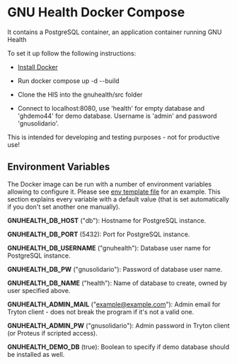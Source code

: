 # GNU Health Docker Compose
It contains a PostgreSQL container, an application container running GNU Health 

To set it up follow the following instructions:

- [Install Docker](https://docs.docker.com/engine/install/)

- Run docker compose up -d --build

- Clone the HIS into the gnuhealth/src folder

- Connect to localhost:8080, use 'health' for empty database and 'ghdemo44' for demo database. Username is 'admin' and password 'gnusolidario'.

This is intended for developing and testing purposes - not for productive use!

## Environment Variables

The Docker image can be run with a number of environment variables allowing to configure it. Please see [env template file](/gnuhealth/env.template) for an example. This section explains every variable with a default value (that is set automatically if you don't set another one manually).

**GNUHEALTH_DB_HOST** ("db"): Hostname for PostgreSQL instance.

**GNUHEALTH_DB_PORT** (5432): Port for PostgreSQL instance.

**GNUHEALTH_DB_USERNAME** ("gnuhealth"): Database user name for PostgreSQL instance.

**GNUHEALTH_DB_PW** ("gnusolidario"): Password of database user name.

**GNUHEALTH_DB_NAME** ("health"): Name of database to create, owned by user specified above.

**GNUHEALTH_ADMIN_MAIL** ("example@example.com"): Admin email for Tryton client - does not break the program if it's not a valid one.

**GNUHEALTH_ADMIN_PW** ("gnusolidario"): Admin password in Tryton client (or Proteus if scripted access).

**GNUHEALTH_DEMO_DB** (true): Boolean to specify if demo database should be installed as well.
